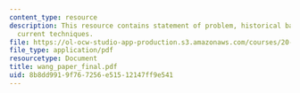 ```yaml
---
content_type: resource
description: This resource contains statement of problem, historical background, and
  current techniques.
file: https://ol-ocw-studio-app-production.s3.amazonaws.com/courses/20-010j-introduction-to-bioengineering-be-010j-spring-2006/8b8dd9919f767256e51512147ff9e541_wang_paper_final.pdf
file_type: application/pdf
resourcetype: Document
title: wang_paper_final.pdf
uid: 8b8dd991-9f76-7256-e515-12147ff9e541
---
```

